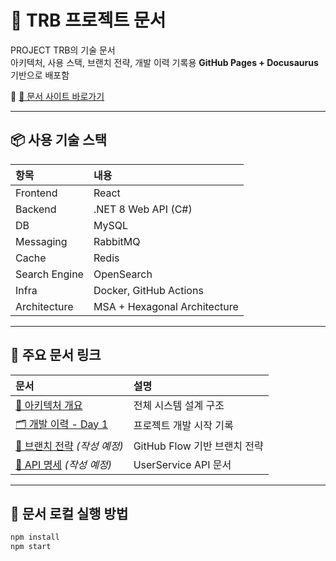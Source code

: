 # 📘 TRB 프로젝트 문서

PROJECT TRB의 기술 문서  
아키텍처, 사용 스택, 브랜치 전략, 개발 이력 기록용
**GitHub Pages + Docusaurus** 기반으로 배포함

🔗 [📂 문서 사이트 바로가기](https://hyunpaper.github.io/docs/)

---

## 📦 사용 기술 스택

| 항목 | 내용 |
|:--|:--|
| Frontend | React |
| Backend | .NET 8 Web API (C#) |
| DB | MySQL |
| Messaging | RabbitMQ |
| Cache | Redis |
| Search Engine | OpenSearch |
| Infra | Docker, GitHub Actions |
| Architecture | MSA + Hexagonal Architecture |

---

## 📁 주요 문서 링크

| 문서 | 설명 |
|:--|:--|
| [🧱 아키텍처 개요](https://hyunpaper.github.io/docs/architecture) | 전체 시스템 설계 구조 |
| [🗂 개발 이력 - Day 1](https://hyunpaper.github.io/docs/dev-log/dev-day-1) | 프로젝트 개발 시작 기록 |
| [🌳 브랜치 전략](https://hyunpaper.github.io/docs/strategy/branch) _(작성 예정)_ | GitHub Flow 기반 브랜치 전략 |
| [🧪 API 명세](https://hyunpaper.github.io/docs/api/user-service) _(작성 예정)_ | UserService API 문서 |

---

## 🚀 문서 로컬 실행 방법

```bash
npm install
npm start
